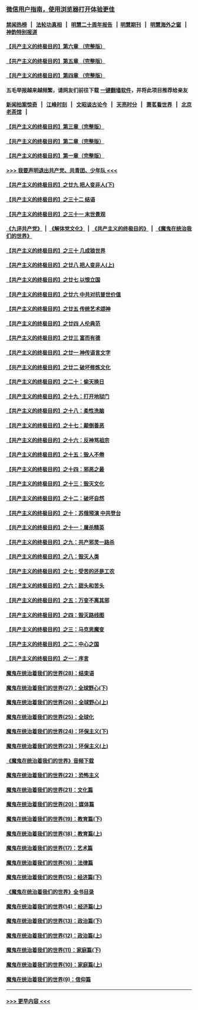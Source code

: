### [微信用户指南，使用浏览器打开体验更佳](https://github.com/gfw-breaker/banned-news1/blob/master/indexes/wechat-guide.md?t=0)
#### [禁闻热榜](热点新闻.md?t=0)  &nbsp;&nbsp;|&nbsp;&nbsp; [法轮功真相](https://github.com/gfw-breaker/truth/blob/master/README.md?t=0) &nbsp;&nbsp;|&nbsp;&nbsp; [明慧二十周年报告](https://github.com/gfw-breaker/mh-reports/blob/master/README.md?t=0) &nbsp;&nbsp;|&nbsp;&nbsp;[明慧期刊](https://github.com/gfw-breaker/mh-qikan) &nbsp;&nbsp;|&nbsp;&nbsp; [明慧海外之窗](https://github.com/gfw-breaker/mh-news/blob/master/README.md?t=0) &nbsp;&nbsp;|&nbsp;&nbsp; [神韵特别报道](https://github.com/gfw-breaker/mh-news/blob/master/shenyun.md?t=0)
#### [【共产主义的终极目的】第六章 （完整版）](../pages/nsc422/n11428913.md?t=02131602) 
#### [【共产主义的终极目的】第五章 （完整版）](../pages/nsc422/n11428912.md?t=02131602) 
#### [【共产主义的终极目的】第四章 （完整版）](../pages/nsc422/n11428907.md?t=02131602) 
#### 五毛举报越来越频繁，请网友们前往下载 [一键翻墙软件](https://github.com/gfw-breaker/ssr-accounts)，并将此项目推荐给亲友
#### [新闻拍案惊奇](https://github.com/gfw-breaker/banned-news1/blob/master/pages/link4.md) &nbsp;&nbsp;|&nbsp;&nbsp; [江峰时刻](https://github.com/gfw-breaker/banned-news1/blob/master/pages/link4.md) &nbsp;&nbsp;|&nbsp;&nbsp; [文昭谈古论今](https://github.com/gfw-breaker/banned-news1/blob/master/pages/link4.md) &nbsp;&nbsp;|&nbsp;&nbsp; [天亮时分](https://github.com/gfw-breaker/banned-news1/blob/master/pages/link4.md) &nbsp;&nbsp;|&nbsp;&nbsp; [萧茗看世界](https://github.com/gfw-breaker/banned-news1/blob/master/pages/link4.md) &nbsp;&nbsp;|&nbsp;&nbsp; [北京老茶馆](https://github.com/gfw-breaker/banned-news1/blob/master/pages/link4.md) &nbsp;&nbsp;|&nbsp;&nbsp; 
#### [【共产主义的终极目的】第三章（完整版）](../pages/nsc422/n11428848.md?t=02131602) 
#### [【共产主义的终极目的】第二章（完整版）](../pages/nsc422/n11428831.md?t=02131602) 
#### [【共产主义的终极目的】第一章（完整版）](../pages/nsc422/n11417651.md?t=02131602) 
#### [>>> 我要声明退出共产党、共青团、少年队 <<<](https://github.com/begood0513/goodnews/blob/master/quit/letter.md) 
#### [【共产主义的终极目的】之廿九 把人变非人(下)](../pages/nsc422/n11344140.md?t=02131602) 
#### [【共产主义的终极目的】之三十二 结语](../pages/nsc422/n11360535.md?t=02131602) 
#### [【共产主义的终极目的】之三十一 末世景观](../pages/nsc422/n11351129.md?t=02131602) 
#### [《九评共产党》](https://github.com/begood0513/9ping.md/blob/master/README.md) &nbsp;|&nbsp; [《解体党文化》](../../../../jtdwh.md/blob/master/README.md)  &nbsp;|&nbsp; [《共产主义的终极目的》](../../../../gczydzjmd.md/blob/master/README.md) &nbsp;|&nbsp; [《魔鬼在统治我们的世界》](../../../../mgztzwmdsj.md/blob/master/README.md) 
#### [【共产主义的终极目的】之三十 几成狼世界](../pages/nsc422/n11348280.md?t=02131602) 
#### [【共产主义的终极目的】之廿八 把人变非人(上)](../pages/nsc422/n11340492.md?t=02131602) 
#### [【共产主义的终极目的】之廿七 以恨立国](../pages/nsc422/n11336944.md?t=02131602) 
#### [【共产主义的终极目的】之廿六 中共对抗普世价值](../pages/nsc422/n11324785.md?t=02131602) 
#### [【共产主义的终极目的】之廿五 传统艺术颂神](../pages/nsc422/n11296396.md?t=02131602) 
#### [【共产主义的终极目的】之廿四 人伦典范](../pages/nsc422/n11296397.md?t=02131602) 
#### [【共产主义的终极目的】之廿三 富而有德](../pages/nsc422/n11283598.md?t=02131602) 
#### [【共产主义的终极目的】之廿一 神传语言文字](../pages/nsc422/n11263265.md?t=02131602) 
#### [【共产主义的终极目的】之廿二 破坏修炼文化](../pages/nsc422/n11245728.md?t=02131602) 
#### [【共产主义的终极目的】之二十：偷天换日](../pages/nsc422/n11238846.md?t=02131602) 
#### [【共产主义的终极目的】之十九：打开地狱门](../pages/nsc422/n11206376.md?t=02131602) 
#### [【共产主义的终极目的】之十八：柔性洗脑](../pages/nsc422/n11199994.md?t=02131602) 
#### [【共产主义的终极目的】之十七：颠倒善恶](../pages/nsc422/n11179782.md?t=02131602) 
#### [【共产主义的终极目的】之十六：反神骂祖宗](../pages/nsc422/n11166798.md?t=02131602) 
#### [【共产主义的终极目的】之十五：毁人不倦](../pages/nsc422/n11166792.md?t=02131602) 
#### [【共产主义的终极目的】之十四：邪恶之最](../pages/nsc422/n11150249.md?t=02131602) 
#### [【共产主义的终极目的】之十三：毁灭文化](../pages/nsc422/n11135227.md?t=02131602) 
#### [【共产主义的终极目的】之十二：破坏自然](../pages/nsc422/n11135214.md?t=02131602) 
#### [【共产主义的终极目的】之十：苏俄预演 中共登台](../pages/nsc422/n11118424.md?t=02131602) 
#### [【共产主义的终极目的】之十一：屠杀精英](../pages/nsc422/n11118442.md?t=02131602) 
#### [【共产主义的终极目的】之九：共产邪灵一路杀](../pages/nsc422/n11114139.md?t=02131602) 
#### [【共产主义的终极目的】之八：毁灭人类](../pages/nsc422/n11108503.md?t=02131602) 
#### [【共产主义的终极目的】之七：受苦的还是工农](../pages/nsc422/n11101809.md?t=02131602) 
#### [【共产主义的终极目的】之六：甜头和苦头](../pages/nsc422/n11096971.md?t=02131602) 
#### [【共产主义的终极目的】之五：万变不离其邪](../pages/nsc422/n11091285.md?t=02131602) 
#### [【共产主义的终极目的】之四：毁灭路线图](../pages/nsc422/n11086284.md?t=02131602) 
#### [【共产主义的终极目的】之三：马克思魔变](../pages/nsc422/n11061941.md?t=02131602) 
#### [【共产主义的终极目的】之二：中心之国](../pages/nsc422/n11047728.md?t=02131602) 
#### [【共产主义的终极目的】之一：序言](../pages/nsc422/n11086077.md?t=02131602) 
#### [魔鬼在统治着我们的世界(28)：结束语](../pages/nsc422/n10936246.md?t=02131602) 
#### [魔鬼在统治着我们的世界(27)：全球野心(下)](../pages/nsc422/n10928319.md?t=02131602) 
#### [魔鬼在统治着我们的世界(26)：全球野心(上)](../pages/nsc422/n10900318.md?t=02131602) 
#### [魔鬼在统治着我们的世界(25)：全球化](../pages/nsc422/n10788205.md?t=02131602) 
#### [魔鬼在统治着我们的世界(24)：环保主义(下)](../pages/nsc422/n10695307.md?t=02131602) 
#### [魔鬼在统治着我们的世界(23)：环保主义(上)](../pages/nsc422/n10688613.md?t=02131602) 
#### [《魔鬼在统治着我们的世界》音频下载](../pages/nsc422/n10635553.md?t=02131602) 
#### [魔鬼在统治着我们的世界(22)：恐怖主义](../pages/nsc422/n10614727.md?t=02131602) 
#### [魔鬼在统治着我们的世界(21)：文化篇](../pages/nsc422/n10597706.md?t=02131602) 
#### [魔鬼在统治着我们的世界(20)：媒体篇](../pages/nsc422/n10586579.md?t=02131602) 
#### [魔鬼在统治着我们的世界(19)：教育篇(下)](../pages/nsc422/n10564808.md?t=02131602) 
#### [魔鬼在统治着我们的世界(18)：教育篇(上)](../pages/nsc422/n10526970.md?t=02131602) 
#### [魔鬼在统治着我们的世界(17)：艺术篇](../pages/nsc422/n10499093.md?t=02131602) 
#### [魔鬼在统治着我们的世界(16)：法律篇](../pages/nsc422/n10485969.md?t=02131602) 
#### [魔鬼在统治着我们的世界(15)：经济篇(下)](../pages/nsc422/n10469975.md?t=02131602) 
#### [《魔鬼在统治着我们的世界》全书目录](../pages/nsc422/n10464261.md?t=02131602) 
#### [魔鬼在统治着我们的世界(14)：经济篇(上)](../pages/nsc422/n10457370.md?t=02131602) 
#### [魔鬼在统治着我们的世界(13)：政治篇(下)](../pages/nsc422/n10448270.md?t=02131602) 
#### [魔鬼在统治着我们的世界(12)：政治篇(上)](../pages/nsc422/n10444576.md?t=02131602) 
#### [魔鬼在统治着我们的世界(11)：家庭篇(下)](../pages/nsc422/n10440961.md?t=02131602) 
#### [魔鬼在统治着我们的世界(10)：家庭篇(上)](../pages/nsc422/n10435448.md?t=02131602) 
#### [魔鬼在统治着我们的世界(9)：信仰篇](../pages/nsc422/n10432159.md?t=02131602) 

----
#### [ >>> 更早内容 <<< ](../indexes/nsc422-earlier.md)
